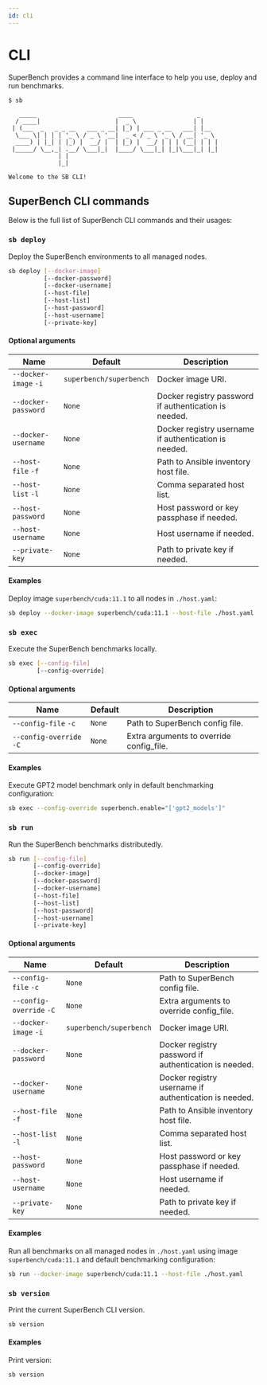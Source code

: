 ```yaml
---
id: cli
---
```


# CLI

SuperBench provides a command line interface to help you use, deploy and run benchmarks.
```
$ sb

   _____                       ____                  _
  / ____|                     |  _ \                | |
 | (___  _   _ _ __   ___ _ __| |_) | ___ _ __   ___| |__
  \___ \| | | | '_ \ / _ \ '__|  _ < / _ \ '_ \ / __| '_ \
  ____) | |_| | |_) |  __/ |  | |_) |  __/ | | | (__| | | |
 |_____/ \__,_| .__/ \___|_|  |____/ \___|_| |_|\___|_| |_|
              | |
              |_|

Welcome to the SB CLI!
```

## SuperBench CLI commands

Below is the full list of SuperBench CLI commands and their usages:

### `sb deploy`

Deploy the SuperBench environments to all managed nodes.
```bash title="SB CLI"
sb deploy [--docker-image]
          [--docker-password]
          [--docker-username]
          [--host-file]
          [--host-list]
          [--host-password]
          [--host-username]
          [--private-key]
```

#### Optional arguments

| Name | Default | Description |
| --- | --- | --- |
| `--docker-image` `-i` | `superbench/superbench` | Docker image URI. |
| `--docker-password` | `None` | Docker registry password if authentication is needed. |
| `--docker-username` | `None` | Docker registry username if authentication is needed. |
| `--host-file` `-f` | `None` | Path to Ansible inventory host file. |
| `--host-list` `-l` | `None` | Comma separated host list. |
| `--host-password` | `None` | Host password or key passphase if needed. |
| `--host-username` | `None` | Host username if needed. |
| `--private-key` | `None` | Path to private key if needed. |

#### Examples

Deploy image `superbench/cuda:11.1` to all nodes in `./host.yaml`:
```bash title="SB CLI"
sb deploy --docker-image superbench/cuda:11.1 --host-file ./host.yaml
```

### `sb exec`

Execute the SuperBench benchmarks locally.
```bash title="SB CLI"
sb exec [--config-file]
        [--config-override]
```

#### Optional arguments

| Name | Default | Description |
| --- | --- | --- |
| `--config-file` `-c` | `None` | Path to SuperBench config file. |
| `--config-override` `-C` | `None` | Extra arguments to override config_file. |

#### Examples

Execute GPT2 model benchmark only in default benchmarking configuration:
```bash title="SB CLI"
sb exec --config-override superbench.enable="['gpt2_models']"
```

### `sb run`

Run the SuperBench benchmarks distributedly.
```bash title="SB CLI"
sb run [--config-file]
       [--config-override]
       [--docker-image]
       [--docker-password]
       [--docker-username]
       [--host-file]
       [--host-list]
       [--host-password]
       [--host-username]
       [--private-key]
```

#### Optional arguments

| Name | Default | Description |
| --- | --- | --- |
| `--config-file` `-c` | `None` | Path to SuperBench config file. |
| `--config-override` `-C` | `None` | Extra arguments to override config_file. |
| `--docker-image` `-i` | `superbench/superbench` | Docker image URI. |
| `--docker-password` | `None` | Docker registry password if authentication is needed. |
| `--docker-username` | `None` | Docker registry username if authentication is needed. |
| `--host-file` `-f` | `None` | Path to Ansible inventory host file. |
| `--host-list` `-l` | `None` | Comma separated host list. |
| `--host-password` | `None` | Host password or key passphase if needed. |
| `--host-username` | `None` | Host username if needed. |
| `--private-key` | `None` | Path to private key if needed. |

#### Examples

Run all benchmarks on all managed nodes in `./host.yaml` using image `superbench/cuda:11.1`
and default benchmarking configuration:
```bash title="SB CLI"
sb run --docker-image superbench/cuda:11.1 --host-file ./host.yaml
```

### `sb version`

Print the current SuperBench CLI version.
```bash title="SB CLI"
sb version
```

#### Examples

Print version:
```bash title="SB CLI"
sb version
```
